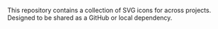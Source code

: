 This repository contains a collection of SVG icons for across projects.  
Designed to be shared as a GitHub or local dependency.
